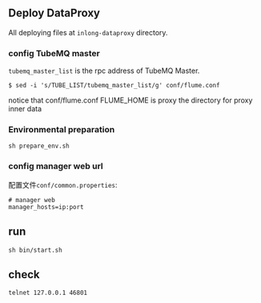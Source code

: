## Deploy DataProxy
All deploying files at `inlong-dataproxy` directory.

### config TubeMQ master
`tubemq_master_list` is the rpc address of TubeMQ Master.
```
$ sed -i 's/TUBE_LIST/tubemq_master_list/g' conf/flume.conf
```

notice that conf/flume.conf FLUME_HOME is proxy the directory for proxy inner data

### Environmental preparation
```
sh prepare_env.sh
```

### config manager web url
配置文件`conf/common.properties`:
```
# manager web 
manager_hosts=ip:port 
```

## run
```
sh bin/start.sh
```
	

## check
```
telnet 127.0.0.1 46801
```


